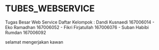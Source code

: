 # TUBES_WEBSERVICE
Tugas Besar Web Service
Daftar Kelompok :
Dandi Kusnaedi      167006014 -
Eko Ramadhan        167006052 -
Fikri Firjatullah   167006076 -
Suban Habibi Rumdan 167006092


selamat mengerjakan kawan
